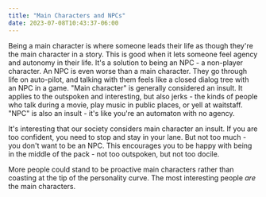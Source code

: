 ```yaml
---
title: "Main Characters and NPCs"
date: 2023-07-08T10:43:37-06:00
---
```


Being a main character is where someone leads their life as though they're the main character in a story. This is good when it lets someone feel agency and autonomy in their life. It's a solution to being an NPC - a non-player character. An NPC is even worse than a main character. They go through life on auto-pilot, and talking with them feels like a closed dialog tree with an NPC in a game. "Main character" is generally considered an insult. It applies to the outspoken and interesting, but also jerks - the kinds of people who talk during a movie, play music in public places, or yell at waitstaff. "NPC" is also an insult - it's like you're an automaton with no agency.

It's interesting that our society considers main character an insult. If you are too confident, you need to stop and stay in your lane. But not too much - you don't want to be an NPC. This encourages you to be happy with being in the middle of the pack - not too outspoken, but not too docile.

More people could stand to be proactive main characters rather than coasting at the tip of the personality curve. The most interesting people *are* the main characters.

